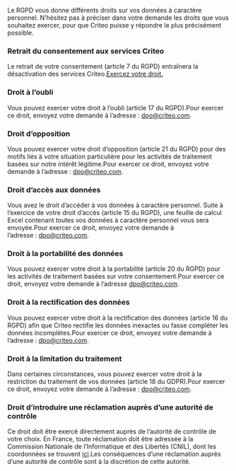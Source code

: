 Le RGPD vous donne différents droits sur vos données à caractère personnel. N’hésitez pas à préciser dans votre demande les droits que vous souhaitez exercer, pour que Criteo puisse y répondre le plus précisément possible.

### **Retrait du consentement aux services Criteo**

Le retrait de votre consentement (article 7 du RGPD) entraînera la désactivation des services Criteo.[Exercez votre droit.](https://www.criteo.com/fr/privacy/disable-criteo-services-on-internet-browsers/)

### **Droit à l’oubli**

Vous pouvez exercer votre droit à l’oubli (article 17 du RGPD).Pour exercer ce droit, envoyez votre demande à l’adresse : [dpo@criteo.com](mailto:dpo@criteo.com).

### **Droit d’opposition**

Vous pouvez exercer votre droit d’opposition (article 21 du RGPD) pour des motifs liés à votre situation particulière pour les activités de traitement basées sur notre intérêt légitime.Pour exercer ce droit, envoyez votre demande à l’adresse : [dpo@criteo.com](mailto:dpo@criteo.com).

### **Droit d’accès aux données**

Vous avez le droit d’accéder à vos données à caractère personnel. Suite à l’exercice de votre droit d’accès (article 15 du RGPD), une feuille de calcul Excel contenant toutes vos données à caractère personnel vous sera envoyée.Pour exercer ce droit, envoyez votre demande à l’adresse : [dpo@criteo.com](mailto:dpo@criteo.com).

### **Droit à la portabilité des données**

Vous pouvez exercer votre droit à la portabilité (article 20 du RGPD) pour les activités de traitement basées sur votre consentement.Pour exercer ce droit, envoyez votre demande à l’adresse [dpo@criteo.com](mailto:dpo@criteo.com).

### **Droit à la rectification des données**

Vous pouvez exercer votre droit à la rectification des données (article 16 du RGPD) afin que Criteo rectifie les données inexactes ou fasse compléter les données incomplètes.Pour exercer ce droit, envoyez votre demande à l’adresse : [dpo@criteo.com](mailto:dpo@criteo.com).

### **Droit à la limitation du traitement**

Dans certaines circonstances, vous pouvez exercer votre droit à la restriction du traitement de vos données (article 18 du GDPR).Pour exercer ce droit, envoyez votre demande à l’adresse : [dpo@criteo.com](mailto:dpo@criteo.com).

### **Droit d’introduire une réclamation auprès d’une autorité de contrôle**

Ce droit doit être exercé directement auprès de l’autorité de contrôle de votre choix. En France, toute réclamation doit être adressée à la Commission Nationale de l’Informatique et des Libertés (CNIL), dont les coordonnées se trouvent [ici](https://www.cnil.fr/).Les conséquences d’une réclamation auprès d’une autorité de contrôle sont à la discrétion de cette autorité.